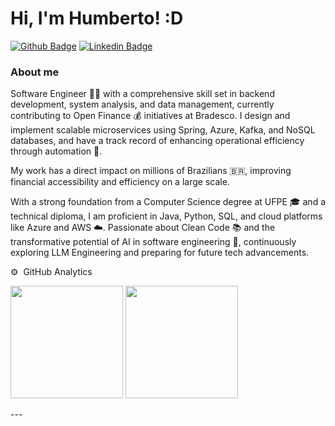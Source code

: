 # Hi, I'm Humberto! :D

[![Github Badge](https://img.shields.io/badge/-Github-000?style=flat-square&logo=Github&logoColor=white&link=https://github.com/hlaff147)](https://github.com/hlaff147)
[![Linkedin Badge](https://img.shields.io/badge/-LinkedIn-blue?style=flat-square&logo=Linkedin&logoColor=white&link=https://www.linkedin.com/in/hlaff/)](https://www.linkedin.com/in/hlaff/)



### About me
Software Engineer 👨‍💻 with a comprehensive skill set in backend development, system analysis, and data management, currently contributing to Open Finance 💰 initiatives at Bradesco. I design and implement scalable microservices using Spring, Azure, Kafka, and NoSQL databases, and have a track record of enhancing operational efficiency through automation 🚀.

My work has a direct impact on millions of Brazilians 🇧🇷, improving financial accessibility and efficiency on a large scale.

With a strong foundation from a Computer Science degree at UFPE 🎓 and a technical diploma, I am proficient in Java, Python, SQL, and cloud platforms like Azure and AWS ☁️. Passionate about Clean Code 📚 and the transformative potential of AI in software engineering 🤖, continuously exploring LLM Engineering and preparing for future tech advancements.

⚙️ &nbsp;GitHub Analytics
<div>
<p align="left">
<img height="180em" src="https://github-readme-stats-eight-theta.vercel.app/api?username=hlaff147&show_icons=true&theme=nord&include_all_commits=true&count_private=true"/>
   <img height="180em" src="https://github-readme-stats-eight-theta.vercel.app/api/top-langs/?username=hlaff147&layout=compact&langs_count=8&theme=nord"/> 
</p>
 </div>
---
